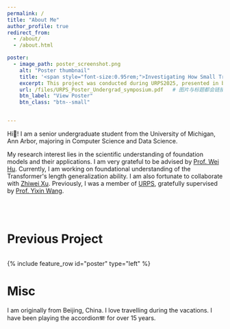 ```yaml
---
permalink: /
title: "About Me"
author_profile: true
redirect_from: 
  - /about/
  - /about.html

poster:
  - image_path: poster_screenshot.png
    alt: "Poster thumbnail"
    title: '<span style="font-size:0.95rem;">Investigating How Small Transformers Learn Arithmetic: Self-Improvement and Beyond</span>'
    excerpt: This project was conducted during URPS2025, presented in both URPS2025 Poster Session and [CSE’s First Undergraduate Research Symposium](https://cse.engin.umich.edu/stories/cses-first-undergraduate-research-symposium-showcases-outstanding-work)
    url: /files/URPS_Poster_Undergrad_symposium.pdf   # 图片与标题都会链接到这个 PDF
    btn_label: "View Poster"
    btn_class: "btn--small"


---
```

<style>
  .btn {
    text-decoration: none !important;
  }
  .poster-top {
    margin-top: 2rem;   /* 改这里，2rem 大概等于两行字高 */
  }
  /* 把整块改成左右两栏的 flex 布局，并顶对齐 */
  .poster-top .archive__item {
    display: flex !important;
    align-items: flex-start !important;
    gap: 1rem;
  }

  /* 左栏：缩略图 */
  .poster-top .archive__item-teaser {
    flex: 0 0 35% !important;   /* 改这里的 30% 为你想要的比例 */
    max-width: 35% !important;
    margin: 0 !important;       /* 取消主题给图片的默认外边距 */
    float: none !important;     /* 关闭 float，不然会干扰布局 */
  }

  /* 右栏：文字主体 */
  .poster-top .archive__item-body {
    flex: 1 1 65% !important;   /* 与上面 30% 对应 */
    max-width: 65% !important;
  }

  /* 细节：标题/摘要的间距 */
  .poster-top .archive__item-title { margin-top: 0 !important; margin-bottom: 0rem !important; }
  .poster-top .archive__item-excerpt { margin-top: 0rem !important; }
</style>
Hi👋! I am a senior undergraduate student from the University of Michigan, Ann Arbor, majoring in Computer Science and Data Science. 

My research interest lies in the scientific understanding of foundation models and their applications. I am very grateful to be advised by [Prof. Wei Hu](https://weihu.me/). Currently, I am working on foundational understanding of the Transformer's length generalization ability. I am also fortunate to collaborate with [Zhiwei Xu](https://zhiweixx.github.io/). Previously, I was a member of [URPS](https://lsa.umich.edu/stats/undergraduate-students/undergraduate-research-opportunities-.html), gratefully supervised by [Prof. Yixin Wang](https://yixinwang.github.io/). 

 <br><br>

# Previous Project

<div class="poster-top">
  {% include feature_row id="poster" type="left" %}
</div>

# Misc

I am originally from Beijing, China. I love travelling during the vacations. I have been playing the accordion🪗 for over 15 years. 